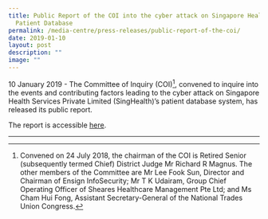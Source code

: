 ```yaml
---
title: Public Report of the COI into the cyber attack on Singapore Health
  Patient Database
permalink: /media-centre/press-releases/public-report-of-the-coi/
date: 2019-01-10
layout: post
description: ""
image: ""
---
```

10 January 2019 - The Committee of Inquiry (COI)[^1], convened to inquire into the events and contributing factors leading to the cyber attack on Singapore Health Services Private Limited (SingHealth)’s patient database system, has released its public report.

The report is accessible [here](https://go.gov.sg/singhealthcoi).

------------------------------------------------------------------------------------

[^1]: Convened on 24 July 2018, the chairman of the COI is Retired Senior (subsequently termed Chief) District Judge Mr Richard R Magnus. The other members of the Committee are Mr Lee Fook Sun, Director and Chairman of Ensign InfoSecurity; Mr T K Udairam, Group Chief Operating Officer of Sheares Healthcare Management Pte Ltd; and Ms Cham Hui Fong, Assistant Secretary-General of the National Trades Union Congress.